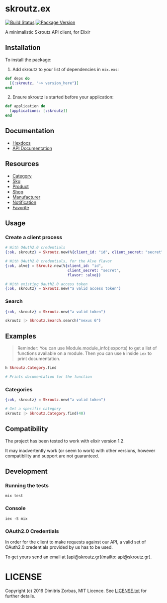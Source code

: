 # skroutz.ex

[![Build Status](https://travis-ci.org/skroutz/skroutz.ex.svg?branch=master)](https://travis-ci.org/skroutz/skroutz.ex)
[![Package Version](https://img.shields.io/hexpm/v/skroutz.svg)](https://hex.pm/packages/skroutz)

A minimalistic Skroutz API client, for Elixir

## Installation

To install the package:

  1. Add skroutz to your list of dependencies in `mix.exs`:

  ```elixir
  def deps do
    [{:skroutz, "~> version_here"}]
  end
  ```

  2. Ensure skroutz is started before your application:

  ```elixir
  def application do
    [applications: [:skroutz]]
  end
  ```

## Documentation

* [Hexdocs](http://hexdocs.pm/skroutz/api-reference.html)
* [API Documentation](https://developer.skroutz.gr/api/v3)

## Resources

- [Category](http://developer.skroutz.gr/api/v3/category/)
- [Sku](http://developer.skroutz.gr/api/v3/sku/)
- [Product](http://developer.skroutz.gr/api/v3/product/)
- [Shop](http://developer.skroutz.gr/api/v3/shop/)
- [Manufacturer](http://developer.skroutz.gr/api/v3/manufacturer/)
- [Notification](http://developer.skroutz.gr/api/v3/notifications/)
- [Favorite](http://developer.skroutz.gr/api/v3/favorites/)

## Usage

### Create a client process

```elixir
# With OAuth2.0 credentials
{:ok, skroutz} = Skroutz.new(%{client_id: "id", client_secret: "secret"})

# With OAuth2.0 credentials, for the Alve flavor
{:ok, alve} = Skroutz.new(%{client_id: "id",
                            client_secret: "secret",
                            flavor: :alve})
```

```elixir
# With existing Oauth2.0 access token
{:ok, skroutz} = Skroutz.new("a valid access token")
```

### Search

```elixir
{:ok, skroutz} = Skroutz.new("a valid token")

skroutz |> Skroutz.Search.search("nexus 6")
```

## Examples

> Reminder: You can use Module.module_info(:exports) to get a list of
> functions available on a module.
> Then you can use `h` inside `iex` to print documentation.

```elixir
h Skroutz.Category.find

# Prints documentation for the function
```

### Categories

```elixir
{:ok, skroutz} = Skroutz.new("a valid token")

# Get a specific category
skroutz |> Skroutz.Category.find(40)
```

## Compatibility

The project has been tested to work with elixir version 1.2.

It may inadvertently work (or seem to work) with other versions, however compatibility and support are not guaranteed.

## Development

### Running the tests

```shell
mix test
```

### Console

```shell
iex -S mix
```

### OAuth2.0 Credentials

In order for the client to make requests against our API,
a valid set of OAuth2.0 credentials provided by us has to be used.

To get yours send an email at [api@skroutz.gr](mailto: api@skroutz.gr).

# LICENSE

Copyright (c) 2016 Dimitris Zorbas, MIT Licence.
See [LICENSE.txt](https://github.com/skroutz/skroutz.ex/blob/master/LICENSE.txt) for further details.
